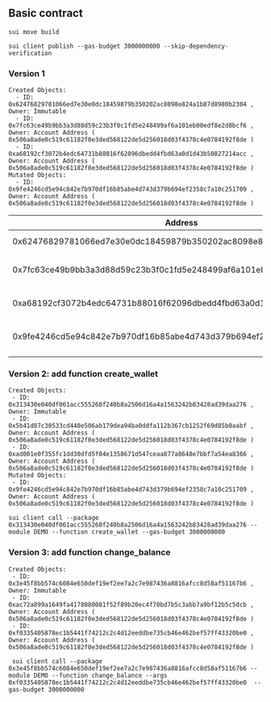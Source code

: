 ## Basic contract

```text
sui move build
```

```text
sui client publish --gas-budget 3000000000 --skip-dependency-verification
```

### Version 1

```text
Created Objects:
  - ID: 0x62476829781066ed7e30e0dc18459879b350202ac8098e824a1b87d8980b2304 , Owner: Immutable
  - ID: 0x7fc63ce49b9bb3a3d88d59c23b3f0c1fd5e248499af6a101eb00edf8e2d8bcf6 , Owner: Account Address ( 0x506a8ade0c519c61182f0e3ded568122de5d256018d03f4378c4e0784192f8de )
  - ID: 0xa68192cf3072b4edc64731b88016f62096dbedd4fbd63a0d1d43b50827214acc , Owner: Account Address ( 0x506a8ade0c519c61182f0e3ded568122de5d256018d03f4378c4e0784192f8de )
Mutated Objects:
  - ID: 0x9fe4246cd5e94c842e7b970df16b85abe4d743d379b694ef2358c7a10c251709 , Owner: Account Address ( 0x506a8ade0c519c61182f0e3ded568122de5d256018d03f4378c4e0784192f8de )
```

|  Address | Description  |
|---|---|
| 0x62476829781066ed7e30e0dc18459879b350202ac8098e824a1b87d8980b2304 | address of sui contract  |
| 0x7fc63ce49b9bb3a3d88d59c23b3f0c1fd5e248499af6a101eb00edf8e2d8bcf6  | UpgradeCap - use to upgrade  |
| 0xa68192cf3072b4edc64731b88016f62096dbedd4fbd63a0d1d43b50827214acc |  object id of created wallet |
|  0x9fe4246cd5e94c842e7b970df16b85abe4d743d379b694ef2358c7a10c251709 |  sui coin charged as network fee |
|   |   |

 ### Version 2: add function create_wallet

 ```text
 Created Objects:
  - ID: 0x313430e040df061acc555268f240b8a2506d16a4a1563242b83428ad39daa276 , Owner: Immutable
  - ID: 0x5b41d87c30533cd440e506ab179dea94ba0ddfa112b367cb1252f69d85b0aabf , Owner: Account Address ( 0x506a8ade0c519c61182f0e3ded568122de5d256018d03f4378c4e0784192f8de )
  - ID: 0xad001e0f355fc1dd30dfd5f04e1358671d547ceaa877a8648e7bbf7a54ea8366 , Owner: Account Address ( 0x506a8ade0c519c61182f0e3ded568122de5d256018d03f4378c4e0784192f8de )
Mutated Objects:
  - ID: 0x9fe4246cd5e94c842e7b970df16b85abe4d743d379b694ef2358c7a10c251709 , Owner: Account Address ( 0x506a8ade0c519c61182f0e3ded568122de5d256018d03f4378c4e0784192f8de )
 ```

 ```text
 sui client call --package 0x313430e040df061acc555268f240b8a2506d16a4a1563242b83428ad39daa276 --module DEMO --function create_wallet --gas-budget 3000000000
 ```

 ### Version 3: add function change_balance

 ```text
Created Objects:
  - ID: 0x3e45f8bb574c6084e650def19ef2ee7a2c7e987436a8816afcc8d58af51167b6 , Owner: Immutable
  - ID: 0xac72a899a1649fa4178080081f52f89b20ec4f70bd7b5c3abb7a9bf12b5c5dcb , Owner: Account Address ( 0x506a8ade0c519c61182f0e3ded568122de5d256018d03f4378c4e0784192f8de )
  - ID: 0xf0335405878ec1b5441f74212c2c4d12eeddbe735cb46e462bef57ff43320be0 , Owner: Account Address ( 0x506a8ade0c519c61182f0e3ded568122de5d256018d03f4378c4e0784192f8de )
 ```

```text
 sui client call --package 0x3e45f8bb574c6084e650def19ef2ee7a2c7e987436a8816afcc8d58af51167b6 --module DEMO --function change_balance --args 0xf0335405878ec1b5441f74212c2c4d12eeddbe735cb46e462bef57ff43320be0  --gas-budget 3000000000
```
